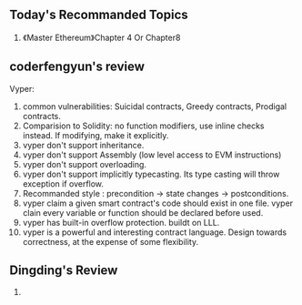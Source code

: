 ## Today's Recommanded Topics
1. 《Master Ethereum》Chapter 4 Or Chapter8

## coderfengyun's review
Vyper: 
1. common vulnerabilities: Suicidal contracts, Greedy contracts, Prodigal contracts. 
2. Comparision to Solidity: no function modifiers, use inline checks instead. If modifying, make it explicitly.
3. vyper don't support inheritance.
4. vyper don't support Assembly (low level access to EVM instructions)
5. vyper don't support overloading.
6. vyper don't support implicitly typecasting. Its type casting will throw exception if overflow.
7. Recommanded style : precondition -> state changes -> postconditions.
8. vyper claim a given smart contract's code should exist in one file. vyper clain every variable or function should be declared before used.
9. vyper has built-in overflow protection. buildt on LLL.
10. vyper is a powerful and interesting contract language. Design towards correctness, at the expense of some flexibility.

## Dingding's Review
1. 
